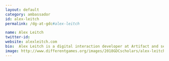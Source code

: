 ```yaml
---
layout: default
category: ambassador
id: alex-leitch
permalink: /dg-at-gdc#alex-leitch

name: Alex Leitch
twitter-id: 
website: alexleitch.com
bio:  Alex Leitch is a digital interaction developer at Artifact and sessional professor at OCADu in Canada, teaching intro to game design and incentive systems. As technical lead at Artifact, they have put together interactives for Zeenoks Space Bar And Grill, Toronto Offsite Design Week’s Come Up to My Room, and pinch-hit for a variety of software and installation projects all over the world.
image: http://www.differentgames.org/images/2018GDCscholars/alex-leitch.png
---
```

